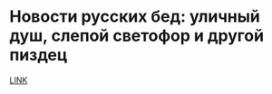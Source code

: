 # Новости русских бед: уличный душ, слепой светофор и другой пиздец



[LINK](https://varlamov.ru/2387053.html)
